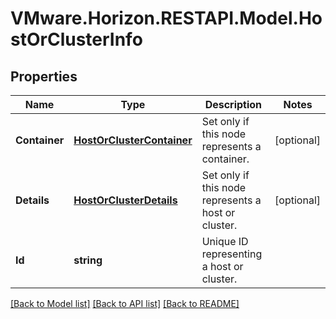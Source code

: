 # VMware.Horizon.RESTAPI.Model.HostOrClusterInfo
## Properties

Name | Type | Description | Notes
------------ | ------------- | ------------- | -------------
**Container** | [**HostOrClusterContainer**](HostOrClusterContainer.md) | Set only if this node represents a container. | [optional] 
**Details** | [**HostOrClusterDetails**](HostOrClusterDetails.md) | Set only if this node represents a host or cluster. | [optional] 
**Id** | **string** | Unique ID representing a host or cluster. | 

[[Back to Model list]](../README.md#documentation-for-models) [[Back to API list]](../README.md#documentation-for-api-endpoints) [[Back to README]](../README.md)

